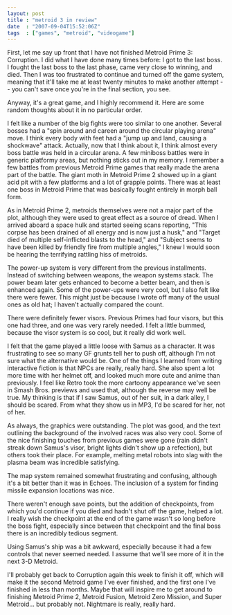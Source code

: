 ```yaml
---
layout: post
title : "metroid 3 in review"
date  : "2007-09-04T15:52:06Z"
tags  : ["games", "metroid", "videogame"]
---
```

First, let me say up front that I have not finished Metroid Prime 3: Corruption.  I did what I have done many times before:  I got to the last boss. I fought the last boss to the last phase, came very close to winning, and died. Then I was too frustrated to continue and turned off the game system, meaning that it'll take me at least twenty minutes to make another attempt -- you can't save once you're in the final section, you see.

Anyway, it's a great game, and I highly recommend it.  Here are some random thoughts about it in no particular order.

I felt like a number of the big fights were too similar to one another. Several bosses had a "spin around and careen around the circular playing arena" move.  I think every body with feet had a "jump up and land, causing a shockwave" attack.  Actually, now that I think about it, I think almost every boss battle was held in a circular arena.  A few miniboss battles were in generic platformy areas, but nothing sticks out in my memory.  I remember a few battles from previous Metroid Prime games that really made the arena part of the battle.  The giant moth in Metroid Prime 2 showed up in a giant acid pit with a few platforms and a lot of grapple points.  There was at least one boss in Metroid Prime that was basically fought entirely in morph ball form.

As in Metroid Prime 2, metroids themselves were not a major part of the plot, although they were used to great effect as a source of dread.  When I arrived aboard a space hulk and started seeing scans reporting, "This corpse has been drained of all energy and is now just a husk," and "Target died of multiple self-inflicted blasts to the head," and "Subject seems to have been killed by friendly fire from multiple angles," I knew I would soon be hearing the terrifying rattling hiss of metroids.

The power-up system is very different from the previous installments.  Instead of switching between weapons, the weapon systems stack.  The power beam later gets enhanced to become a better beam, and then is enhanced again.  Some of the power-ups were very cool, but I also felt like there were fewer.  This might just be because I wrote off many of the usual ones as old hat; I haven't actually compared the count.

There were definitely fewer visors.  Previous Primes had four visors, but this one had three, and one was very rarely needed.  I felt a little bummed, because the visor system is so cool, but it really did work well.

I felt that the game played a little loose with Samus as a character.  It was frustrating to see so many GF grunts tell her to push off, although I'm not sure what the alternative would be.  One of the things I learned from writing interactive fiction is that NPCs are really, really hard.  She also spent a lot more time with her helmet off, and looked much more cute and anime than previously.  I feel like Retro took the more cartoony appearance we've seen in Smash Bros. previews and used that, although the reverse may well be true.  My thinking is that if I saw Samus, out of her suit, in a dark alley, I should be scared.  From what they show us in MP3, I'd be scared for her, not of her.

As always, the graphics were outstanding.  The plot was good, and the text outlining the background of the involved races was also very cool.  Some of the nice finishing touches from previous games were gone (rain didn't streak down Samus's visor, bright lights didn't show up a refection), but others took their place.  For example, melting metal robots into slag with the plasma beam was incredible satisfying.

The map system remained somewhat frustrating and confusing, although it's a bit better than it was in Echoes.  The inclusion of a system for finding missile expansion locations was nice.

There weren't enough save points, but the addition of checkpoints, from which you'd continue if you died and hadn't shut off the game, helped a lot.  I really wish the checkpoint at the end of the game wasn't so long before the boss fight, especially since between that checkpoint and the final boss there is an incredibly tedious segment.

Using Samus's ship was a bit awkward, especially because it had a few controls that never seemed needed.  I assume that we'll see more of it in the next 3-D Metroid.

I'll probably get back to Corruption again this week to finish it off, which will make it the second Metroid game I've ever finished, and the first one I've finished in less than months.  Maybe that will inspire me to get around to finishing Metroid Prime 2, Metroid Fusion, Metroid Zero Mission, and Super Metroid... but probably not.  Nightmare is really, really hard.

